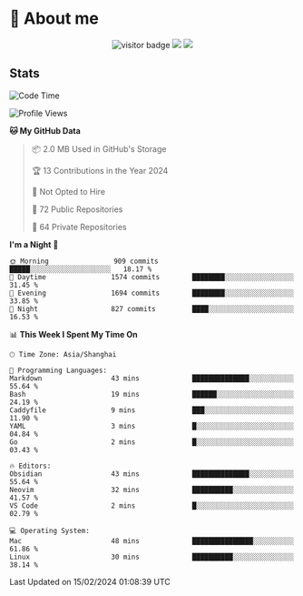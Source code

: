 <!-- ![](https://youpai.roccoshi.top/img/20200804214216.png) -->

# 🧐 About me
 
<p align="center">
<img src="https://visitor-badge.laobi.icu/badge?page_id=Lincest.Lincest&title=hits" alt="visitor badge"/>
<a href="mailto:imroccoshi@gmail.com"><img src="https://img.shields.io/badge/gmail-imroccoshi%40gmail.com-red"></a>
<a href="https://blog.roccoshi.top"><img src="https://img.shields.io/badge/blog-roccoshi-green"></a>
</p>

## Stats

<!--START_SECTION:waka-->
![Code Time](http://img.shields.io/badge/Code%20Time-974%20hrs%2027%20mins-blue)

![Profile Views](http://img.shields.io/badge/Profile%20Views-1-blue)

**🐱 My GitHub Data** 

> 📦 2.0 MB Used in GitHub's Storage 
 > 
> 🏆 13 Contributions in the Year 2024
 > 
> 🚫 Not Opted to Hire
 > 
> 📜 72 Public Repositories 
 > 
> 🔑 64 Private Repositories 
 > 
**I'm a Night 🦉** 

```text
🌞 Morning                909 commits         █████░░░░░░░░░░░░░░░░░░░░   18.17 % 
🌆 Daytime                1574 commits        ████████░░░░░░░░░░░░░░░░░   31.45 % 
🌃 Evening                1694 commits        ████████░░░░░░░░░░░░░░░░░   33.85 % 
🌙 Night                  827 commits         ████░░░░░░░░░░░░░░░░░░░░░   16.53 % 
```


📊 **This Week I Spent My Time On** 

```text
🕑︎ Time Zone: Asia/Shanghai

💬 Programming Languages: 
Markdown                 43 mins             ██████████████░░░░░░░░░░░   55.64 % 
Bash                     19 mins             ██████░░░░░░░░░░░░░░░░░░░   24.19 % 
Caddyfile                9 mins              ███░░░░░░░░░░░░░░░░░░░░░░   11.90 % 
YAML                     3 mins              █░░░░░░░░░░░░░░░░░░░░░░░░   04.84 % 
Go                       2 mins              █░░░░░░░░░░░░░░░░░░░░░░░░   03.43 % 

🔥 Editors: 
Obsidian                 43 mins             ██████████████░░░░░░░░░░░   55.64 % 
Neovim                   32 mins             ██████████░░░░░░░░░░░░░░░   41.57 % 
VS Code                  2 mins              █░░░░░░░░░░░░░░░░░░░░░░░░   02.79 % 

💻 Operating System: 
Mac                      48 mins             ███████████████░░░░░░░░░░   61.86 % 
Linux                    30 mins             ██████████░░░░░░░░░░░░░░░   38.14 % 
```


 Last Updated on 15/02/2024 01:08:39 UTC
<!--END_SECTION:waka-->


